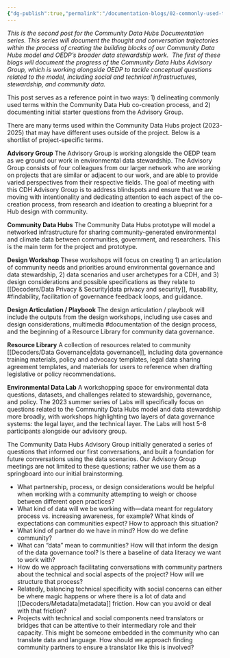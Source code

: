 ```yaml
---
{"dg-publish":true,"permalink":"/documentation-blogs/02-commonly-used-terms-and-starter-questions/","tags":["documentation","findability","usability"]}
---
```



_This is the second post for the Community Data Hubs Documentation series. This series will document the thought and conversation trajectories within the process of creating the building blocks of our Community Data Hubs model and OEDP’s broader data stewardship work.  The first of these blogs will document the progress of the Community Data Hubs Advisory Group, which is working alongside OEDP to tackle conceptual questions related to the model, including social and technical infrastructures, stewardship, and community data._

This post serves as a reference point in two ways: 1) delineating commonly used terms within the Community Data Hub co-creation process, and 2) documenting initial starter questions from the Advisory Group. 

There are many terms used within the Community Data Hubs  project (2023-2025) that may have different uses outside of the project. Below is a shortlist of project-specific terms. 

**Advisory Group**
The Advisory Group is working alongside the OEDP team as we ground our work in environmental data stewardship. The Advisory Group consists of four colleagues from our larger network who are working on projects that are similar or adjacent to our work, and are able to provide varied perspectives from their respective fields. The goal of meeting with this CDH Advisory Group is to address blindspots and ensure that we are moving with intentionality and dedicating attention to each aspect of the co-creation process, from research and ideation to creating a blueprint for a Hub design with community.  

**Community Data Hubs**
The Community Data Hubs prototype will model a networked infrastructure for sharing community-generated environmental and climate data between communities, government, and researchers. This is the main term for the project and prototype.  

**Design Workshop**
These workshops will focus on creating 1) an articulation of community needs and priorities around environmental governance and data stewardship, 2) data scenarios and user archetypes for a CDH, and 3) design considerations and possible specifications as they relate to [[Decoders/Data Privacy & Security\|data privacy and security]], #usability, #findability, facilitation of governance feedback loops, and guidance. 

**Design Articulation / Playbook**
The design articulation / playbook will include the outputs from the design workshops, including use cases and design considerations, multimedia #documentation of the design process, and the beginning of a Resource Library for community data governance. 

**Resource Library**
A collection of resources related to community [[Decoders/Data Governance\|data governance]], including data governance training materials, policy and advocacy templates, legal data sharing agreement templates, and materials for users to reference when drafting legislative or policy recommendations. 

**Environmental Data Lab** 
A workshopping space for environmental data questions, datasets, and challenges related to stewardship, governance, and policy. The 2023 summer series of Labs will specifically focus on questions related to the Community Data Hubs model and data stewardship more broadly, with workshops highlighting two layers of data governance systems: the legal layer, and the technical layer. The Labs will host 5-8 participants alongside our advisory group. 

The Community Data Hubs Advisory Group initially generated a series of questions that informed our first conversations, and built a foundation for future conversations using the data scenarios. Our Advisory Group meetings are not limited to these questions; rather we use them as a springboard into our initial brainstorming.

- What partnership, process, or design considerations would be helpful when working with a community attempting to weigh or choose between different open practices? 
- What kind of data will we be working with—data meant for regulatory process vs. increasing awareness, for example? What kinds of expectations can communities expect? How to approach this situation? 
- What kind of partner do we have in mind? How do we define community?
- What can “data” mean to communities? How will that inform the design of the data governance tool? Is there a baseline of data literacy we want to work with? 
- How do we approach facilitating conversations with community partners about the technical and social aspects of the project? How will we structure that process?
- Relatedly, balancing technical specificity with social concerns can either be where magic happens or where there is a lot of data and [[Decoders/Metadata\|metadata]] friction. How can you avoid or deal with that friction?
- Projects with technical and social components need translators or bridges that can be attentive to their intermediary role and their capacity. This might be someone embedded in the community who can translate data and language. How should we approach finding community partners to ensure a translator like this is involved?